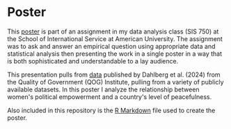 # Poster
This [poster](poster.pdf) is part of an assignment in my data analysis class (SIS 750) at the School of International Service at American University. The assignment was to ask and answer an empirical question using appropriate data and statistical analysis then presenting the work in a single poster in a way that is both sophisticated and understandable to a lay audience.

This presentation pulls from [data](qog_bas_cs_jan24.xlsx) published by Dahlberg et al. (2024) from the Quality of Government (QOG) Institute, pulling from a variety of publicly available datasets. In this poster I analyze the relationship between women's political empowerment and a country's level of peacefulness.

Also included in this repository is the [R Markdown](poster.Rmd) file used to create the poster.
